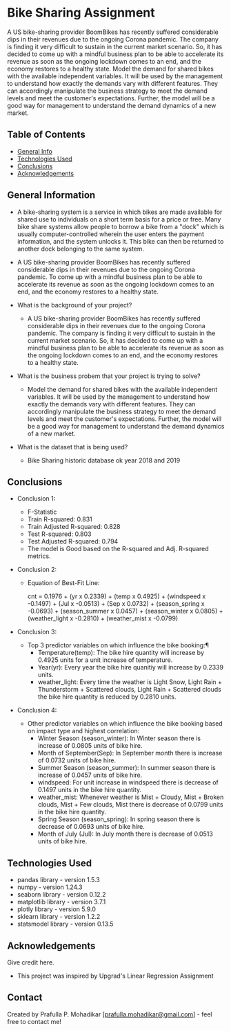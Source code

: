 # Bike Sharing Assignment
A US bike-sharing provider BoomBikes has recently suffered considerable dips in their revenues due to the ongoing Corona pandemic. The company is finding it very difficult to sustain in the current market scenario. So, it has decided to come up with a mindful business plan to be able to accelerate its revenue as soon as the ongoing lockdown comes to an end, and the economy restores to a healthy state. 
Model the demand for shared bikes with the available independent variables. It will be used by the management to understand how exactly the demands vary with different features. They can accordingly manipulate the business strategy to meet the demand levels and meet the customer's expectations. Further, the model will be a good way for management to understand the demand dynamics of a new market.


## Table of Contents
* [General Info](#general-information)
* [Technologies Used](#technologies-used)
* [Conclusions](#conclusions)
* [Acknowledgements](#acknowledgements)

<!-- You can include any other section that is pertinent to your problem -->

## General Information
-   A bike-sharing system is a service in which bikes are made available for shared use to individuals on a short term basis for a price or free. Many bike share systems allow people to borrow a bike from a "dock" which is usually computer-controlled wherein the user enters the payment information, and the system unlocks it. This bike can then be returned to another dock belonging to the same system. 
-   A US bike-sharing provider BoomBikes has recently suffered considerable dips in their revenues due to the ongoing Corona pandemic. To come up with a mindful business plan to be able to accelerate its revenue as soon as the ongoing lockdown comes to an end, and the economy restores to a healthy state. 

- What is the background of your project?
    -   A US bike-sharing provider BoomBikes has recently suffered considerable dips in their revenues due to the ongoing Corona pandemic. The company is finding it very difficult to sustain in the current market scenario. So, it has decided to come up with a mindful business plan to be able to accelerate its revenue as soon as the ongoing lockdown comes to an end, and the economy restores to a healthy state. 
- What is the business probem that your project is trying to solve?
    -   Model the demand for shared bikes with the available independent variables. It will be used by the management to understand how exactly the demands vary with different features. They can accordingly manipulate the business strategy to meet the demand levels and meet the customer's expectations. Further, the model will be a good way for management to understand the demand dynamics of a new market.
- What is the dataset that is being used?
    -   Bike Sharing historic database ok year 2018 and 2019


## Conclusions
- Conclusion 1:
    - F-Statistic
    - Train R-squared: 0.831
    - Train Adjusted R-squared: 0.828
    - Test R-squared: 0.803
    - Test Adjusted R-squared: 0.794
    - The model is Good based on the R-squared and Adj. R-squared metrics.
- Conclusion 2:
    - Equation of Best-Fit Line:

        cnt = 0.1976 + (yr x 0.2339) + (temp x 0.4925) + (windspeed x -0.1497) + (Jul x -0.0513) + (Sep x 0.0732) + (season_spring x -0.0693) + (season_summer x 0.0457) + (season_winter x 0.0805) + (weather_light x -0.2810) + (weather_mist x -0.0799)

- Conclusion 3:
    - Top 3 predictor variables on which influence the bike booking:¶
        - Temperature(temp): The bike hire quantity will increase by 0.4925 units for a unit increase of temperature.
        - Year(yr): Every year the bike hire quanitiy will increase by 0.2339 units.
        - weather_light: Every time the weather is Light Snow, Light Rain + Thunderstorm + Scattered clouds, Light Rain + Scattered clouds the bike hire quantity is reduced by 0.2810 units.
- Conclusion 4:
    - Other predictor variables on which influence the bike booking based on impact type and highest correlation:
        - Winter Season (season_winter): In Winter season there is increase of 0.0805 units of bike hire.
        - Month of September(Sep): In September month there is increase of 0.0732 units of bike hire.
        - Summer Season (season_summer): In summer season there is increase of 0.0457 units of bike hire.
        - windspeed: For unit increase in windspeed there is decrease of 0.1497 units in the bike hire quantity.
        - weather_mist: Whenever weather is Mist + Cloudy, Mist + Broken clouds, Mist + Few clouds, Mist there is decrease of 0.0799 units in the bike hire quantity.
        - Spring Season (season_spring): In spring season there is decrease of 0.0693 units of bike hire.
        - Month of July (Jul): In July month there is decrease of 0.0513 units of bike hire.


## Technologies Used
- pandas library - version 1.5.3
- numpy - version 1.24.3
- seaborn library - version 0.12.2
- matplotlib library - version 3.7.1
- plotly library - version 5.9.0
- sklearn library - version 1.2.2
- statsmodel library - version 0.13.5


## Acknowledgements
Give credit here.
- This project was inspired by Upgrad's Linear Regression Assignment


## Contact
Created by Prafulla P. Mohadikar [prafulla.mohadikar@gmail.com] - feel free to contact me!


<!-- Optional -->
<!-- ## License -->
<!-- This project is open source and available under the [... License](). -->

<!-- You don't have to include all sections - just the one's relevant to your project -->